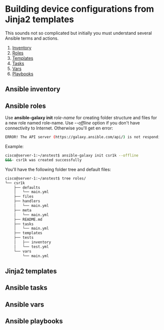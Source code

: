 # Building device configurations from Jinja2 templates

This sounds not so complicated but initially you must understand several Ansible terms and actions.
1. [Inventory](#inventory)
2. [Roles](#roles)
3. [Templates](#jinja2)
4. [Tasks](#tasks)
5. [Vars](#vars)
6. [Playbooks](#playbooks)

## <a id="inventory"></a>Ansible inventory

## <a id="roles"></a>Ansible roles
Use **ansible-galaxy init** *role-name* for creating folder structure and files for a new role named role-name. Use *--offline* option if you don't have connectivity to Internet. Otherwise you'll get en error:
```sh
ERROR! The API server (https://galaxy.ansible.com/api/) is not responding, please try again later.
```
Example:
```sh
cisco@server-1:~/anstest$ ansible-galaxy init csr1k --offline
&&&- csr1k was created successfully
```
You'll have the following folder tree and default files:
```sh
cisco@server-1:~/anstest$ tree roles/
└── csr1k
    ├── defaults
    │   └── main.yml
    ├── files
    ├── handlers
    │   └── main.yml
    ├── meta
    │   └── main.yml
    ├── README.md
    ├── tasks
    │   └── main.yml
    ├── templates
    ├── tests
    │   ├── inventory
    │   └── test.yml
    └── vars
        └── main.yml
```

## <a id="jinja2"></a>Jinja2 templates

## <a id="tasks"></a>Ansible tasks

## <a id="vars"></a>Ansible vars

## <a id="playbooks"></a>Ansible playbooks
